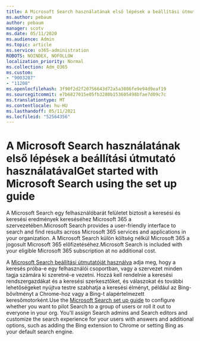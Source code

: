 ```yaml
---
title: A Microsoft Search használatának első lépések a beállítási útmutató használatával
ms.author: pebaum
author: pebaum
manager: scotv
ms.date: 05/11/2020
ms.audience: Admin
ms.topic: article
ms.service: o365-administration
ROBOTS: NOINDEX, NOFOLLOW
localization_priority: Normal
ms.collection: Adm_O365
ms.custom:
- "9003287"
- "11208"
ms.openlocfilehash: 3f90f2d2f20756643d72a5a3086fe9e94d9eaf19
ms.sourcegitcommit: e7b6827015e05fb3280b153605498bfae7d09c7c
ms.translationtype: MT
ms.contentlocale: hu-HU
ms.lasthandoff: 05/11/2021
ms.locfileid: "52564356"
---
```

# <a name="get-started-with-microsoft-search-using-the-set-up-guide"></a><span data-ttu-id="1d8a4-102">A Microsoft Search használatának első lépések a beállítási útmutató használatával</span><span class="sxs-lookup"><span data-stu-id="1d8a4-102">Get started with Microsoft Search using the set up guide</span></span>

<span data-ttu-id="1d8a4-103">A Microsoft Search egy felhasználóbarát felületet biztosít a keresési és keresési eredmények kereséséhez Microsoft 365 a szervezetében.</span><span class="sxs-lookup"><span data-stu-id="1d8a4-103">Microsoft Search provides a user-friendly interface to search and find results across Microsoft 365 services and applications in your organization.</span></span> <span data-ttu-id="1d8a4-104">A Microsoft Search külön költség nélkül Microsoft 365 a jogosult Microsoft 365 előfizetéséhez.</span><span class="sxs-lookup"><span data-stu-id="1d8a4-104">Microsoft Search is included with your eligible Microsoft 365 subscription at no additional cost.</span></span> 

<span data-ttu-id="1d8a4-105">A [Microsoft Search beállítási útmutatóját használva](https://go.microsoft.com/fwlink/?linkid=2156919) adja meg, hogy a keresés próba-e egy felhasználói csoportban, vagy a szervezet minden tagja számára ki szeretné-e vezetni. Hozzá kell rendelnie a keresési rendszergazdákat és a keresési szerkesztőket, és válaszokat és további lehetőségeket nyújtva testre szabhatja a keresési élményt, például az Bing-bővítményt a Chrome-hoz vagy a Bing-t alapértelmezett keresőmotorként.</span><span class="sxs-lookup"><span data-stu-id="1d8a4-105">Use the [Microsoft Search set up guide](https://go.microsoft.com/fwlink/?linkid=2156919) to configure whether you want to pilot Search to a group of users or roll it out to everyone in your org. You'll assign Search admins and Search editors and customize the search experience for your users with answers and additional options, such as adding the Bing extension to Chrome or setting Bing as your default search engine.</span></span>